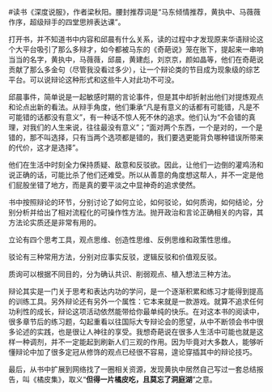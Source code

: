 \#读书《深度说服》，作者梁秋阳。腰封推荐词是“马东倾情推荐，黄执中、马薇薇作序，超级辩手的四堂思辨表达课”。

打开书，并不知道书中内容和邱晨有什么关系，读的过程中才发现原来华语辩论这个大平台吸引了那么多辩才，如今都被马东的《奇葩说》笼在账下，提起来一串响当当的名字，黄执中，马薇薇，邱晨，黄建彪，刘京京，颜如晶等，他们在奇葩说贡献了那么多金句（尽管我没看过多少），让一个辩论类的节目成为现象级的综艺平台。可以说辩论这种形式和这些牛人对此功不可没。

邱晨事件，简单说是一起敏感时期的言论事件，但是其中却折射出他们对提炼观点和论点出新的看法。从辩手角度，他们秉承“凡是有意义的话都有可能错，凡是不可能错的话都没有意义”，有一种话不惊人死不休的追求。他们认为“不会错的真理，对我们的人生来说，往往最没有意义”；“面对两个东西，一个是对的，一个是错的，那不叫选择，只有当两个选项都是错的，我们要选更能背负哪种错误所带来的代价，这才是选择”。

他们在生活中时刻全力保持质疑、敌意和反驳欲。因此，让他们一边倒的灌鸡汤和说正确的话，可能比杀了他们还难受。所以从善意的角度想这帮人，并不一定是他们屁股坐错了地方，而是真的要平淡之中显神奇的追求使然。

书中按照辩论的环节，分别讨论了如何立论，如何驳论，如何质询，如何结论，分别分析并给出了相对流程化的可操作性方法。抛开政治和言论正确相关的内容，其方法论实质还是非常有用的。

立论有四个思考工具，观点思维、创造性思维、反例思维和政策性思维。

驳论有三种常用方法，分别对应事实反驳，逻辑反驳和价值观反驳。

质询可以根据不同目的，分为确认共识、削弱观点、植入想法三种方法。

辩论其实是一门关于思考和表达内功的学问，是一个逐渐积累和练习才能得到提高的训练工具。另外辩论还有另外一个属性：它本来就是一款游戏。就算不追求任何功利性的成长，辩论这项活动依然能带给你最单纯的快乐。在对这本书的阅读中，很多章节后的练习题，勾起重看以往国际大专辩论会的愿望，从中不断领会书中很多论述的实践，也是很让人神往的享受。我想奇葩说在很多人生活中可能也就是这样一种调剂，并不一定能起到刷新人们三观的作用。因为毕竟对大多数人，能够听懂辩论中加了很多定冠从修饰的观点已经很不容易，遑论穿插其中的辩论技巧。

最后，从书中扩展到网络找了一圈相关资源，发现黄执中居然自己写过一套总结报告，叫《橘皮集》，取义“**但得一片橘皮吃，且莫忘了洞庭湖**”之意。